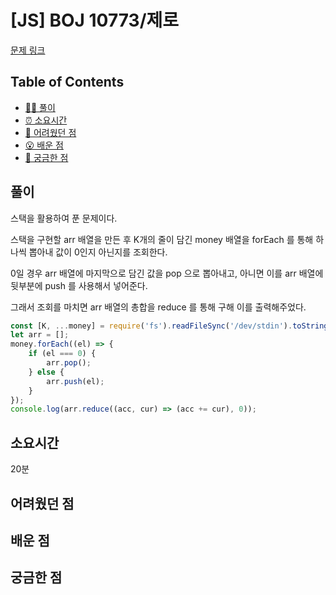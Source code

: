 <!-- 제목으로 다음과 같은 내용으로 작성해주세요 ! -->
<!-- 📚 언어 : e.g. Javascript -> [JS], Python -> [Python]  -->
<!-- 📕 백준 : BOJ 문제번호/문제제목 e.g. BOJ 2577/숫자의 개수 -->
<!-- 📗 프로그래머스 : PRO 문제번호/문제제목 e.g. PRO 120812/최빈값 구하기 -->
<!-- 💁🏻 백준허브를 사용하시면 프로그래머스의 문제번호도 확인하실 수 있습니다 -->

# [JS] BOJ 10773/제로

<!-- 아래에 # 을 지우고 문제 링크를 입력해주세요 ! -->

[문제 링크](https://www.acmicpc.net/problem/10773)

## Table of Contents

-   [✍🏻 풀이](#풀이)
-   [⏰ 소요시간](#소요시간)
-   [🫠 어려웠던 점](#어려웠던-점)
-   [😮 배운 점](#배운-점)
-   [🤔 궁금한 점](#궁금한-점)

## 풀이

<!-- ```옆에 사용하는 언어를 기입하세요 e.g. javascript, python -->

스택을 활용하여 푼 문제이다.

스택을 구현할 arr 배열을 만든 후 K개의 줄이 담긴 money 배열을 forEach 를 통해 하나씩 뽑아내 값이 0인지 아닌지를 조회한다.

0일 경우 arr 배열에 마지막으로 담긴 값을 pop 으로 뽑아내고, 아니면 이를 arr 배열에 뒷부분에 push 를 사용해서 넣어준다.

그래서 조회를 마치면 arr 배열의 총합을 reduce 를 통해 구해 이를 출력해주었다.

```javascript
const [K, ...money] = require('fs').readFileSync('/dev/stdin').toString().trim().split('\n').map(Number);
let arr = [];
money.forEach((el) => {
    if (el === 0) {
        arr.pop();
    } else {
        arr.push(el);
    }
});
console.log(arr.reduce((acc, cur) => (acc += cur), 0));
```

## 소요시간

20분

## 어려웠던 점

## 배운 점

## 궁금한 점

